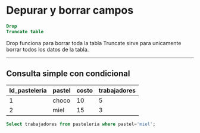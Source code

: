 # Depurar y borrar campos

```SQL
Drop
Truncate table
```

Drop funciona para borrar toda la tabla
Truncate sirve para unicamente borrar todos los datos de la tabla.

-----------------------------------

## Consulta simple con condicional

|Id_pasteleria|pastel|costo|trabajadores|
|-|-|-|-|
|1|choco|10|5|
|2|miel|15|3|

```SQL
Select trabajadores from pasteleria where pastel='miel';
```

